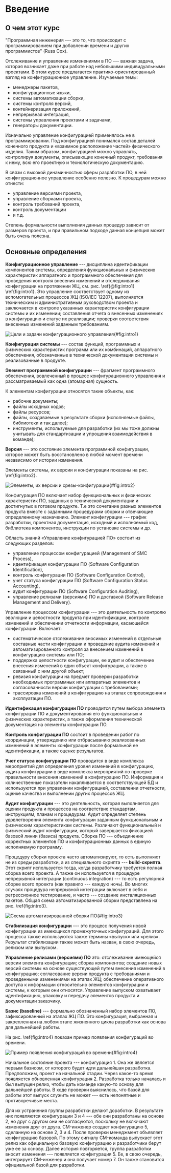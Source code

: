 # Введение

## О чем этот курс

"Программная инженерия --- это то, что происходит с программированием при добавлении времени и других программистов" (Russ Cox).

Отслеживание и управление изменениями в ПО --- важная задача, которая возникает даже при работе над небольшими индивидуальными проектами. В этом курсе предлагается практико-ориентированный взгляд на конфигурационное управление. Изучаемые темы:

* менеджеры пакетов,
* конфигурационные языки,
* системы автоматизации сборки,
* системы контроля версий,
* контейнеризация приложений,
* непрерывная интеграция,
* системы управления проектами и задачами,
* генераторы документации.

Изначально управление конфигурацией применялось не в программировании. Под конфигурацией понимался состав деталей конечного продукта и «взаимное расположение частей» физического изделия. Таким образом, конфигурацией можно управлять, контролируя документы, описывающие конечный продукт, требования к нему, всю его проектную и технологическую документацию.

В связи с высокой динамичностью сферы разработки ПО, в ней конфигурационное управление особенно полезно. К процедурам можно отнести:

* управление версиями проекта,
* управление сборками проекта,
* контроль требований проекта,
* контроль документации
* и т.д.

Степень формальности выполнения данных процедур зависит от размеров проекта, и при правильном подходе данная концепция может быть очень полезна.

## Основные определения

**Конфигурационное управление** --- дисциплина идентификации компонентов системы, определения функциональных и физических характеристик аппаратного и программного обеспечения для проведения контроля внесения изменений и отследживания конфигурации на протяжении ЖЦ, см. рис. \ref{@fig:intro1} \ref{fig:intro1}. Это управление соответствует одному из вспомогательных процессов ЖЦ (ISO/IEC 12207), выполняется техническим и административным руководством проекта и заключается в контроле указанных характеристик конфигурации системы и их изменении; составления отчета о внесенных изменениях в конфигурацию и статус их реализации; проверки соответствия внесенных изменений заданным требованиям.

![Цели и задачи конфигурационного управления](intro1.png){#fig:intro1}

**Конфигурация системы** --- состав функций, программных и физических характеристик программ или их комбинаций, аппаратного обеспечения, обозначенные в технической документации системы и реализованные в продукте.

**Элемент программной конфигурации** --- фрагмент программного обеспечения, вовлеченный в процесс конфигурационного управления и рассматриваемый как одна (атомарная) сущность.

К элементам конфигурации относятся такие объекты, как:

* рабочие документы;
* файлы исходных кодов;
* файлы ресурсов;
* файлы, создаваемые в результате сборки (исполняемые файлы, библиотеки и так далее);
* инструменты, используемые для разработки (их мы тоже должны учитывать для стандартизации и упрощения взаимодействия в команде);

**Версия** --- это состояние элемента программной конфигурации, которое может быть восстановлено в любой момент времени независимо от истории изменения.

Элементы системы, их версии и конфигурации показаны на рис. \ref{fig:intro2}.

![Элементы, их версии и срезы-конфигурации](intro2.png){#fig:intro2}

Конфигурация ПО включает набор функциональных и физических характеристик ПО, заданных в технической документации и достигнутых в готовом продукте. Т.е это сочетание разных элементов продукта вместе с заданными процедурами сборки и отвечающие определенному назначению. Элемент конфигурации --- график разработки, проектная документация, исходный и исполняемый код, библиотека компонентов, инструкции по установке системы и др.

Область знаний «Управление конфигурацией ПО» состоит из следующих разделов:

* управление процессом конфигурацией (Management of SMC Process),
* идентификация конфигурации ПО (Software Configuration Identification),
* контроль конфигурации ПО (Software Configuration Control),
* учет статуса конфигурации ПО (Software Configuration Status Accounting),
* аудит конфигурации ПО (Software Configuration Auditing),
* управление релизами (версиями) ПО и доставкой (Software Release Management and Delivery). 

Управление процессом конфигурации --- это деятельность по контролю эволюции и целостности продукта при идентификации, контроле изменений и обеспечении отчетности информации, касающейся конфигурации. Включает:

* систематическое отслеживание вносимых изменений в отдельные составные части конфигурации и проведение аудита изменений и автоматизированного контроля за внесением изменений в конфигурацию системы или ПО;
* поддержка целостности конфигурации, ее аудит и обеспечение внесения изменений в один объект конфигурации, а также в связанный с ним другой объект;
* ревизия конфигурации на предмет проверки разработки необходимых программных или аппаратных элементов и согласованности версии конфигурации с требованиями;
* трассировка изменений в конфигурацию на этапах сопровождения и эксплуатации ПО.

**Идентификация конфигурации ПО** проводится путем выбора элемента конфигурации ПО и документирования его функциональных и физических характеристик, а также оформления технической документация на элементы конфигурации ПО.

**Контроль конфигурации ПО** состоит в проведении работ по координации, утверждению или отбрасыванию реализованных изменений в элементы конфигурации после формальной ее идентификации, а также оценке результатов.

**Учет статуса конфигурации ПО** проводится в виде комплекса мероприятий для определения уровня изменений в конфигурацию, аудита конфигурации в виде комплекса мероприятий по проверке правильности внесения изменений в конфигурацию ПО. Информация и количественные показатели накапливается в соответствующей БД и используются при управлении конфигурацией, составлении отчетности, оценке качества и выполнении других процессов ЖЦ.

**Аудит конфигурации** --- это деятельность, которая выполняется для оценки продукта и процессов на соответствие стандартам, инструкциям, планам и процедурам. Аудит определяет степень удовлетворения элемента конфигурации заданным функциональным и физическим характеристикам системы. Различают функциональный и физический аудит конфигурации, который завершается фиксацией базовой линии (базиса) продукта.
Сборка ПО --- объединение корректных элементов ПО и конфигурационных данных в единую исполняемую программу.

Процедуру сборки проекта часто автоматизируют, то есть выполняют не из среды разработки, а из специального скрипта --- 
**build-скрипта**. Этот скрипт используется тогда, когда разработчику требуется полная сборка всего проекта. А также он используется в процедуре непрерывной интеграции (continuous integration) --- то есть регулярной сборке всего проекта (как правило --- каждую ночь). Во многих случаях процедура непрерывной интеграции включает в себя и регрессионное тестирование, и часто --- создание инсталяционных пакетов. Общая схема автоматизированной сборки представлена на рис. \ref{fig:intro3}.

![Схема автоматизированной сборки ПО](intro3.png){#fig:intro3}

**Стабилизация конфигурации** --- это процесс получения новой конфигурации из имеющихся промежуточных конфигураций. Для этого процесса также используются также термины «выпуск» или «релиз». Результат стабилизации также может быть назван, в свою очередь, релизом или выпуском.

**Управление релизами (версиями) ПО** это: отслеживание имеющейся версии элемента конфигурации; сборка компонентов; создание новых версий системы на основе существующей путем внесения изменений в конфигурацию; согласование версии продукта с требованиями и проведенными изменениями на этапах ЖЦ; обеспечение оперативного доступа к информации относительно элементов конфигурации и системы, к которым они относятся. Управление выпуском охватывает идентификацию, упаковку и передачу элементов продукта и документации заказчику. 

**Базис (baseline)** --- формально обозначенный набор элементов ПО, зафиксированный на этапах ЖЦ ПО. Это конфигурация, выбранная и закрепленная на любом этапе жизненного цикла разработки как основа для дальнейшей работы.

Hа рис. \ref{fig:intro4} показан пример появления конфигураций во времени.

![Пример появления конфигураций во времени](intro4.png){#fig:intro4}

Начальное состояние проекта --- конфигурация 1. Она же является первым базисом, от которого будет идти дальнейшая разработка. Предположим, проект на начальной стадии. Через какое-то время появляется обновленная конфигурация 2. Разработка только началась и был выпущен релиз, чтобы дать команде какую-то основу для дальнейшей работы. В ходе проверки выяснилось, что базой для работы этот выпуск служить не может --- есть непонятные и противоречивые места.

Для их устранения группы разработки делают доработки. В результате них появляются конфигурации 3 и 4 --- обе они разработаны на основе 2, но друг с другом они не согласуются, поскольку не включают изменения друг от друга. CM-инженер создает конфигурацию 5, сделанную на основе 2, 3 и 4. После проверки менеджмент объявляет конфигурацию базовой. По этому сигналу CM-команда выпускает этот релиз как официальную базовую конфигурацию и разработчики берут уже ее за основу. Далее история повторяется, группа разработки вносит изменения --- появляется конфигурация 5. Ее, в свою очередь, интегрирует CM-инженер и она получает номер 7. Он также становится официальной базой для разработки.
